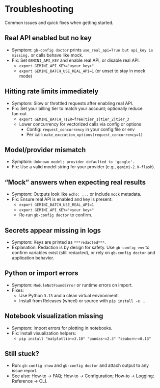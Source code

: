 # Troubleshooting

Common issues and quick fixes when getting started.

## Real API enabled but no key

- Symptom: `gb-config doctor` prints `use_real_api=True but api_key is missing.` or calls behave like mock.
- Fix: Set `GEMINI_API_KEY` and enable real API, or disable real API.
  - `export GEMINI_API_KEY="<your key>"`
  - `export GEMINI_BATCH_USE_REAL_API=1` (or unset to stay in mock mode)

## Hitting rate limits immediately

- Symptom: Slow or throttled requests after enabling real API.
- Fix: Set your billing tier to match your account; optionally reduce fan‑out.
  - `export GEMINI_BATCH_TIER=free|tier_1|tier_2|tier_3`
  - Lower concurrency for vectorized calls via config or options
    - Config: `request_concurrency` in your config file or env
    - Per call: `make_execution_options(request_concurrency=1)`

## Model/provider mismatch

- Symptom: `Unknown model; provider defaulted to 'google'.`
- Fix: Use a valid model string for your provider (e.g., `gemini-2.0-flash`).

## “Mock” answers when expecting real results

- Symptom: Outputs look like `echo: ...` or include `mock` metadata.
- Fix: Ensure real API is enabled and key is present:
  - `export GEMINI_BATCH_USE_REAL_API=1`
  - `export GEMINI_API_KEY="<your key>"`
  - Re‑run `gb-config doctor` to confirm.

## Secrets appear missing in logs

- Symptom: Keys are printed as `***redacted***`.
- Explanation: Redaction is by design for safety. Use `gb-config env` to confirm variables exist (still redacted), or rely on `gb-config doctor` and application behavior.

## Python or import errors

- Symptom: `ModuleNotFoundError` or runtime errors on import.
- Fixes:
  - Use Python `3.13` and a clean virtual environment.
  - Install from Releases (wheel) or source with `pip install -e .`.

## Notebook visualization missing

- Symptom: Import errors for plotting in notebooks.
- Fix: Install visualization helpers:
  - `pip install "matplotlib~=3.10" "pandas~=2.3" "seaborn~=0.13"`

## Still stuck?

- Run: `gb-config show` and `gb-config doctor` and attach output to any issue report.
- See also: How‑to → FAQ; How‑to → Configuration; How‑to → Logging; Reference → CLI.
